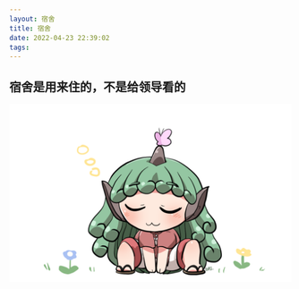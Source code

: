 ```yaml
---
layout: 宿舍
title: 宿舍
date: 2022-04-23 22:39:02
tags:
---
```

## 宿舍是用来住的，不是给领导看的
![alt 啊吽](source/_posts/宿舍/ahong.png)